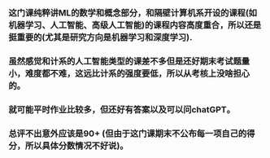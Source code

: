 ### 这门课纯粹讲ML的数学和概念部分，和隔壁计算机系开设的课程(如机器学习、人工智能、高级人工智能)的课程内容高度重合，所以还是挺重要的(尤其是研究方向是机器学习和深度学习).

### 虽然感觉和计系的人工智能类型的课差不多但是还好期末考试题量小，难度都不难，这远比计系的强度要低，所以从考核上没啥担心的。
### 就可能平时作业比较多，但还好有答案以及可以问chatGPT。
### 总评不出意外应该是90+ (但由于这门课期末不公布每一项自己的得分，所以具体分数情况不好说)。
